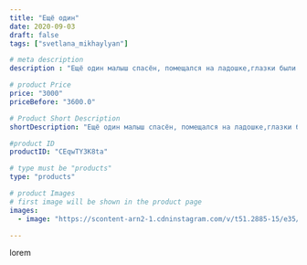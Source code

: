 ```yaml
---
title: "Ещё один"
date: 2020-09-03
draft: false
tags: ["svetlana_mikhaylyan"]

# meta description
description : "Ещё один малыш спасён, помещался на ладошке,глазки были слипшиеся от канюктевита,а сейчас такой активный малыш,его сразу полюбили наши дети,и решили оставить,да"

# product Price
price: "3000"
priceBefore: "3600.0"

# Product Short Description
shortDescription: "Ещё один малыш спасён, помещался на ладошке,глазки были слипшиеся от канюктевита,а сейчас такой активный малыш,его сразу полюбили наши дети,и решили оставить,дав ему кличку"

#product ID
productID: "CEqwTY3K8ta"

# type must be "products"
type: "products"

# product Images
# first image will be shown in the product page
images:
  - image: "https://scontent-arn2-1.cdninstagram.com/v/t51.2885-15/e35/118677722_120465959555003_397471789797880881_n.jpg?se=7&tp=1&_nc_ht=scontent-arn2-1.cdninstagram.com&_nc_cat=111&_nc_ohc=1j9dg3ExHc0AX_D2Pzd&oh=dc6f8f50b82da67b1ade9cb767b7863d&oe=6074E12E&ig_cache_key=MjM4OTkzNDk5MDg3MTQ4MTE3OA%3D%3D.2"

---
```

lorem
